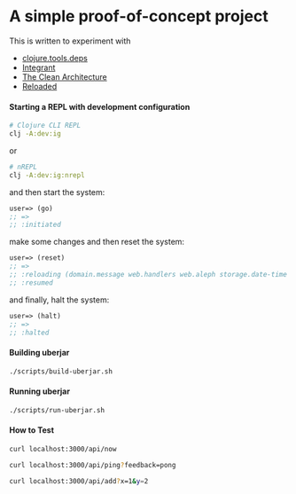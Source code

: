 # A simple proof-of-concept project
  
  This is written to experiment with
 - [clojure.tools.deps](https://github.com/clojure/tools.deps.alpha)
 - [Integrant](https://github.com/weavejester/integrant)
 - [The Clean Architecture](https://blog.cleancoder.com/uncle-bob/2012/08/13/the-clean-architecture.html)
 - [Reloaded](https://github.com/stuartsierra/reloaded) 

#### Starting a REPL with development configuration
```bash
# Clojure CLI REPL
clj -A:dev:ig
```
or
```bash
# nREPL
clj -A:dev:ig:nrepl
```

and then start the system:
```clojure
user=> (go)
;; =>
;; :initiated
```

make some changes and then reset the system:
```clojure
user=> (reset)
;; =>
;; :reloading (domain.message web.handlers web.aleph storage.date-time user main)
;; :resumed
```

and finally, halt the system:
```clojure
user=> (halt)
;; =>
;; :halted
```

#### Building uberjar
```bash
./scripts/build-uberjar.sh
```

#### Running uberjar

```bash
./scripts/run-uberjar.sh
```

#### How to Test
```bash
curl localhost:3000/api/now

curl localhost:3000/api/ping?feedback=pong

curl localhost:3000/api/add?x=1&y=2
```
